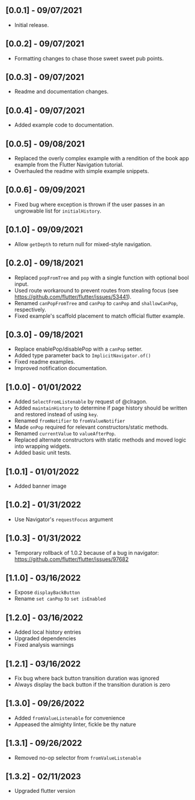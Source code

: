 ## [0.0.1] - 09/07/2021

* Initial release.

## [0.0.2] - 09/07/2021

* Formatting changes to chase those sweet sweet pub points.

## [0.0.3] - 09/07/2021

* Readme and documentation changes.

## [0.0.4] - 09/07/2021

* Added example code to documentation.

## [0.0.5] - 09/08/2021

* Replaced the overly complex example with a rendition of the book app example from the Flutter Navigation tutorial.
* Overhauled the readme with simple example snippets.

## [0.0.6] - 09/09/2021

* Fixed bug where exception is thrown if the user passes in an ungrowable list for `initialHistory`.

## [0.1.0] - 09/09/2021

* Allow `getDepth` to return null for mixed-style navigation.

## [0.2.0] - 09/18/2021

* Replaced `popFromTree` and `pop` with a single function with optional bool input.
* Used route workaround to prevent routes from stealing focus (see https://github.com/flutter/flutter/issues/53441).
* Renamed `canPopFromTree` and `canPop` to `canPop` and `shallowCanPop`, respectively.
* Fixed example's scaffold placement to match official flutter example.


## [0.3.0] - 09/18/2021

* Replace enablePop/disablePop with a `canPop` setter.
* Added type parameter back to `ImplicitNavigator.of()`
* Fixed readme examples.
* Improved notification documentation.


## [1.0.0] - 01/01/2022

* Added `SelectFromListenable` by request of @clragon.
* Added `maintainHistory` to determine if page history should be written and restored instead of using `key`.
* Renamed `fromNotifier` to `fromValueNotifier`
* Made `onPop` required for relevant constructors/static methods.
* Renamed `currentValue` to `valueAfterPop`.
* Replaced alternate constructors with static methods and moved logic into wrapping widgets.
* Added basic unit tests.

## [1.0.1] - 01/01/2022

* Added banner image

## [1.0.2] - 01/31/2022

* Use Navigator's `requestFocus` argument

## [1.0.3] - 01/31/2022

* Temporary rollback of 1.0.2 because of a bug in navigator: https://github.com/flutter/flutter/issues/97682

## [1.1.0] - 03/16/2022

* Expose `displayBackButton`
* Rename `set canPop` to `set isEnabled`

## [1.2.0] - 03/16/2022

* Added local history entries
* Upgraded dependencies
* Fixed analysis warnings

## [1.2.1] - 03/16/2022

* Fix bug where back button transition duration was ignored
* Always display the back button if the transition duration is zero

## [1.3.0] - 09/26/2022

* Added `fromValueListenable` for convenience
* Appeased the almighty linter, fickle be thy nature


## [1.3.1] - 09/26/2022

* Removed no-op selector from `fromValueListenable`

## [1.3.2] - 02/11/2023

* Upgraded flutter version

